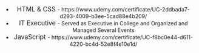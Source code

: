 <header>
  <ul>
    <li> <big>HTML & CSS </big> - https://www.udemy.com/certificate/UC-2ddbada7-d293-4009-b3ee-5cad88e4b209/  <br>   </li>
    <li> <big>IT Executive </big> - Served as Executive in College and Organized and Managed Several Events  <br> </li>
    <li>  <big>JavaScript </big> - https://www.udemy.com/certificate/UC-f8bc0e44-d611-4220-bc4d-52e8f4e10e1d/</li>
  </ul>



</header>
